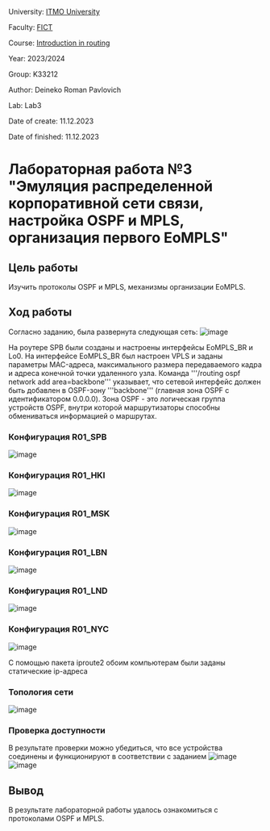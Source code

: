 University: [ITMO University](https://itmo.ru/ru/)  

Faculty: [FICT](https://fict.itmo.ru)  

Course: [Introduction in routing](https://github.com/itmo-ict-faculty/introduction-in-routing)  

Year: 2023/2024  

Group: K33212  

Author: Deineko Roman Pavlovich

Lab: Lab3  

Date of create: 11.12.2023  

Date of finished: 11.12.2023

# Лабораторная работа №3 "Эмуляция распределенной корпоративной сети связи, настройка OSPF и MPLS, организация первого EoMPLS"
## Цель работы
Изучить протоколы OSPF и MPLS, механизмы организации EoMPLS.
## Ход работы
Согласно заданию, была развернута следующая сеть:
![image](https://github.com/DeinekoRoman/2023_2024-introduction_in_routing-k33212-deineko_r_p/assets/90695269/dc8ab17e-a35b-4264-ba5b-3f9e2b6f0085)

На роутере SPB были созданы и настроены интерфейсы EoMPLS_BR и Lo0. На интерфейсе EoMPLS_BR был настроен VPLS и заданы параметры MAC-адреса, максимального размера передаваемого кадра и адреса конечной точки удаленного узла. Команда '''/routing ospf network add area=backbone''' указывает, что сетевой интерфейс должен быть добавлен в OSPF-зону '''backbone''' (главная зона OSPF с идентификатором 0.0.0.0). Зона OSPF - это логическая группа устройств OSPF, внутри которой маршрутизаторы способны обмениваться информацией о маршрутах.
### Конфигурация R01_SPB
![image](https://github.com/DeinekoRoman/2023_2024-introduction_in_routing-k33212-deineko_r_p/assets/90695269/46e06721-3743-4134-95ba-6cfa241fc04a)

### Конфигурация R01_HKI
![image](https://github.com/DeinekoRoman/2023_2024-introduction_in_routing-k33212-deineko_r_p/assets/90695269/d55556a6-a5d4-461e-956a-77aef05588db)

### Конфигурация R01_MSK
![image](https://github.com/DeinekoRoman/2023_2024-introduction_in_routing-k33212-deineko_r_p/assets/90695269/250ff3a4-aa30-400f-965e-dcfa382cc495)

### Конфигурация R01_LBN
![image](https://github.com/DeinekoRoman/2023_2024-introduction_in_routing-k33212-deineko_r_p/assets/90695269/848a5813-f696-4863-9396-9ecad10470bf)

### Конфигурация R01_LND
![image](https://github.com/DeinekoRoman/2023_2024-introduction_in_routing-k33212-deineko_r_p/assets/90695269/65f6e027-372a-48e4-a816-f54a38568ceb)

### Конфигурация R01_NYC
![image](https://github.com/DeinekoRoman/2023_2024-introduction_in_routing-k33212-deineko_r_p/assets/90695269/4c83295e-28db-434e-aca1-54898e17ecba)

С помощью пакета iproute2 обоим компьютерам были заданы статические ip-адреса

### Топология сети
![image](https://github.com/DeinekoRoman/2023_2024-introduction_in_routing-k33212-deineko_r_p/assets/90695269/91304fb6-8505-42c0-8297-5310f55181e9)

### Проверка доступности
В результате проверки можно убедиться, что все устройства соединены и функционируют в соответствии с заданием
![image](https://github.com/DeinekoRoman/2023_2024-introduction_in_routing-k33212-deineko_r_p/assets/90695269/aa7d188b-fa9e-4200-bacc-7dafe4740f40)
![image](https://github.com/DeinekoRoman/2023_2024-introduction_in_routing-k33212-deineko_r_p/assets/90695269/0f86166c-92d4-418c-9805-419e3924995b)

## Вывод
В результате лабораторной работы удалось ознакомиться с протоколами OSPF и MPLS.
